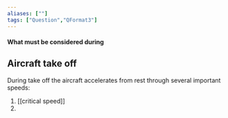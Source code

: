 ```yaml
---
aliases: [""]
tags: ["Question","QFormat3"]
---
```


#### What must be considered during
## Aircraft take off

During take off the aircraft accelerates from rest through several important speeds:
1) [[critical speed]]
2) 